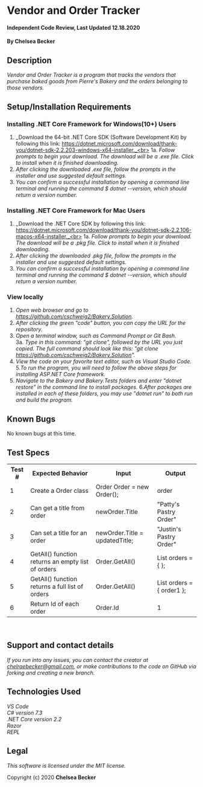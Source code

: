 # Vendor and Order Tracker

#### Independent Code Review, Last Updated 12.18.2020

#### **By Chelsea Becker**

## Description

_Vendor and Order Tracker is a program that tracks the vendors that purchase baked goods from Pierre's Bakery and the orders belonging to those vendors._

## Setup/Installation Requirements

### Installing .NET Core Framework for Windows(10+) Users

1. _Download the 64-bit .NET Core SDK (Software Development Kit) by following this link: https://dotnet.microsoft.com/download/thank-you/dotnet-sdk-2.2.203-windows-x64-installer._<br>
1a. _Follow prompts to begin your download. The download will be a .exe file. Click to install when it is finished downloading._
2. _After clicking the downloaded .exe file, follow the prompts in the installer and use suggested default settings._
3. _You can confirm a successful installation by opening a command line terminal and running the command $ dotnet --version, which should return a version number._


### Installing .NET Core Framework for Mac Users

1. _Download the .NET Core SDK by following this link: https://dotnet.microsoft.com/download/thank-you/dotnet-sdk-2.2.106-macos-x64-installer._<br>
1a. _Follow prompts to begin your download. The download will be a .pkg file. Click to install when it is finished downloading._
2. _After clicking the downloaded .pkg file, follow the prompts in the installer and use suggested default settings._
3. _You can confirm a successful installation by opening a command line terminal and running the command $ dotnet --version, which should return a version number._


### View locally

1. _Open web browser and go to https://github.com/cschweig2/Bakery.Solution._
2. _After clicking the green "code" button, you can copy the URL for the repository._
3. _Open a terminal window, such as Command Prompt or Git Bash._<br>
  3a. _Type in this command: "git clone", followed by the URL you just copied. The full command should look like this: "git clone https://github.com/cschweig2/Bakery.Solution"._
4. _View the code on your favorite text editor, such as Visual Studio Code._
5._To run the program, you will need to follow the above steps for installing ASP.NET Core framework._ 
6. _Navigate to the Bakery and Bakery.Tests folders and enter "dotnet restore" in the command line to install packages._
6._After packages are installed in each of these folders, you may use "dotnet run" to both run and build the program._

## Known Bugs

No known bugs at this time.

## Test Specs

<table>
  <tr>
    <th>Test #</th>
    <th>Expected Behavior</th>
    <th>Input</th>
    <th>Output</th>
  </tr>
  <tr>
    <td>1</td>
    <td>Create a Order class</td>
    <td>Order Order = new Order();</td>
    <td>order</td>
  </tr>
  <tr>
    <td>2</td>
    <td>Can get a title from order</td>
    <td>newOrder.Title</td>
    <td>"Patty's Pastry Order"</td>
  </tr>
  <tr>
    <td>3</td>
    <td>Can set a title for an order</td>
    <td>newOrder.Title = updatedTitle;</td>
    <td>"Justin's Pastry Order"</td>
  </tr>
  <tr>
    <td>4</td>
    <td>GetAll() function returns an empty list of orders</td>
    <td>Order.GetAll()</td>
    <td>List<Order> orders = { }; </td>
  </tr>
  <tr>
    <td>5</td>
    <td>GetAll() function returns a full list of orders</td>
    <td>Order.GetAll()</td>
    <td>List<Order> orders = { order1 }; </td>
  </tr>
  <tr>
    <td>6</td>
    <td>Return Id of each order</td>
    <td>Order.Id</td>
    <td>1</td>
  </tr>
</table>
<br>


## Support and contact details

_If you run into any issues, you can contact the creator at chelraebecker@gmail.com, or make contributions to the code on GitHub via forking and creating a new branch._

## Technologies Used

_VS Code_ <br>
_C# version 7.3_<br>
_.NET Core version 2.2_<br>
_Razor_<br>
_REPL_<br>

## Legal

*This software is licensed under the MIT license.*

Copyright (c) 2020 **Chelsea Becker**